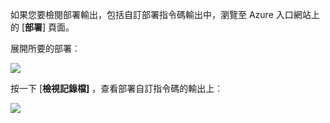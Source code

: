 如果您要檢閱部署輸出，包括自訂部署指令碼輸出中，瀏覽至 Azure 入口網站上的 [**部署**] 頁面。

展開所要的部署︰

![](./media/web-sites-python-troubleshoot-deployment/portal-deployment-history.png)

按一下 [**檢視記錄檔]** ，查看部署自訂指令碼的輸出上︰

![](./media/web-sites-python-troubleshoot-deployment/portal-deployment-log.png)
